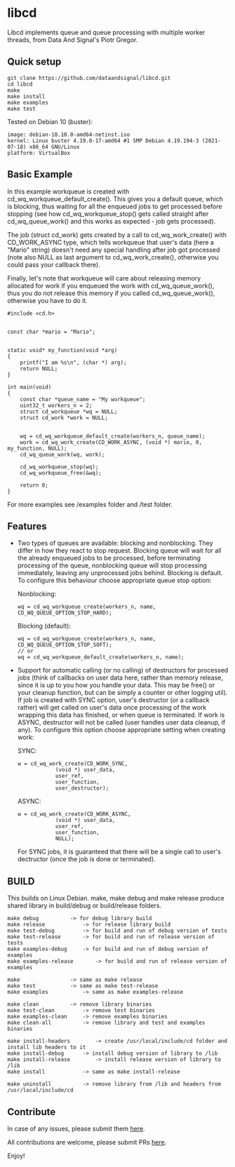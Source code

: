 # libcd

Libcd implements queue and queue processing with multiple worker threads, from Data And Signal's Piotr Gregor.


## Quick setup

```
git clone https://github.com/dataandsignal/libcd.git
cd libcd
make
make install
make examples
make test
```

Tested on Debian 10 (buster):

```
image: debian-10.10.0-amd64-netinst.iso
kernel: Linux buster 4.19.0-17-amd64 #1 SMP Debian 4.19.194-3 (2021-07-18) x86_64 GNU/Linux
platform: VirtualBox
```


## Basic Example

In this example workqueue is created with cd_wq_workqueue_default_create(). This gives you a default queue, which is blocking, thus waiting for all the enqueued jobs to get processed before stopping (see how cd_wq_workqueue_stop() gets called straight after cd_wq_queue_work() and this works as expected - job gets processed).

The job (struct cd_work) gets created by a call to cd_wq_work_create() with CD_WORK_ASYNC type, which tells workqueue that user's data (here a "Mario" string) doesn't need any special handling after job got processed (note also NULL as last argument to cd_wq_work_create(), otherwise you could pass your callback there).

Finally, let's note that workqueue will care about releasing memory allocated for work if you enqueued the work with cd_wq_queue_work(), thus you do not release this memory if you called cd_wq_queue_work(), otherwise you have to do it. 

```
#include <cd.h>


const char *mario = "Mario";


static void* my_function(void *arg)
{
	printf("I am %s\n", (char *) arg);
	return NULL;
}

int main(void)
{
	const char *queue_name = "My workqueue";
	uint32_t workers_n = 2;
	struct cd_workqueue *wq = NULL;
	struct cd_work *work = NULL;


	wq = cd_wq_workqueue_default_create(workers_n, queue_name);
	work = cd_wq_work_create(CD_WORK_ASYNC, (void *) mario, 0, my_function, NULL);
	cd_wq_queue_work(wq, work);

	cd_wq_workqueue_stop(wq);
	cd_wq_workqueue_free(&wq);

	return 0;
}
```

For more examples see /examples folder and /test folder.


## Features

- Two types of queues are available: blocking and nonblocking. They differ in how they react to stop request. Blocking queue will wait for all the already enqueued jobs to be processed, before terminating processing of the queue, nonblocking queue will stop processing immediately, leaving any unprocessed jobs behind. Blocking is default. To configure this behaviour choose appropriate queue stop option:

	Nonblocking:
	```
	wq = cd_wq_workqueue_create(workers_n, name, CD_WQ_QUEUE_OPTION_STOP_HARD);
	```

	Blocking (default):
	```
	wq = cd_wq_workqueue_create(workers_n, name, CD_WQ_QUEUE_OPTION_STOP_SOFT);
	// or
	wq = cd_wq_workqueue_default_create(workers_n, name);
	```

- Support for automatic calling (or no calling) of destructors for processed jobs (think of callbacks on user data here, rather than memory release, since it is up to you how you handle your data. This may be free() or your cleanup function, but can be simply a counter or other logging util). If job is created with SYNC option, user's destructor (or a callback rather) will get called on user's data once processing of the work wrapping this data has finished, or when queue is terminated. If work is ASYNC, destructor will not be called (user handles user data cleanup, if any). To configure this option choose appropriate setting when creating work:

	SYNC:
	```
	w = cd_wq_work_create(CD_WORK_SYNC, 
				(void *) user_data, 
				user_ref,
				user_function,
				user_destructor);
	```

	ASYNC:
	```
	w = cd_wq_work_create(CD_WORK_ASYNC, 
				(void *) user_data, 
				user_ref, 
				user_function, 
				NULL);
	``` 

	For SYNC jobs, it is guaranteed that there will be a single call to user's dectructor (once the job is done or terminated).	


## BUILD

This builds on Linux Debian. make, make debug and make release produce shared library in build/debug or build/release folders.

```
make debug			-> for debug library build
make release			-> for release library build
make test-debug			-> for build and run of debug version of tests 
make test-release		-> for build and run of release version of tests
make examples-debug		-> for build and run of debug version of examples 
make examples-release		-> for build and run of release version of examples

make				-> same as make release
make test			-> same as make test-release
make examples			-> same as make examples-release

make clean			-> remove library binaries
make test-clean			-> remove test binaries
make examples-clean		-> remove examples binaries
make clean-all			-> remove library and test and examples binaries

make install-headers		-> create /usr/local/include/cd folder and install lib headers to it
make install-debug		-> install debug version of library to /lib
make install-release		-> install release version of library to /lib
make install			-> same as make install-release

make uninstall			-> remove library from /lib and headers from /usr/local/include/cd
```

## Contribute

In case of any issues, please submit them [here](https://github.com/dataandsignal/libcd/issues).

All contributions are welcome, please submit PRs [here](https://github.com/dataandsignal/libcd/pulls).

Enjoy!
